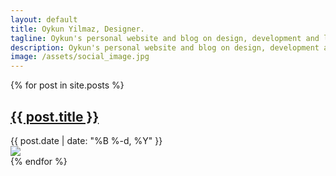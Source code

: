 ```yaml
---
layout: default
title: Oykun Yilmaz, Designer.
tagline: Oykun's personal website and blog on design, development and lessons learned in life.   
description: Oykun's personal website and blog on design, development and lessons learned in life.   
image: /assets/social_image.jpg
---
```

<div>
	{% for post in site.posts %}
        <div class="separator">
            <article class="max-width flex-l justify-between flex-wrap items-center">
                <div class="w-60-l pr3">
                    <h1 class="slim"><a href="{{ post.url }}" title="Read more"> {{ post.title }} </a></h1>
                    <time datetime="{{ post.date | date: '%B %-d, %Y' }}" class="text-grey text-small">{{ post.date | date: "%B %-d, %Y" }}</time>
                </div>
                <div class="w-40-l tc">
                    <a href="{{ post.url }}" title="Read more"><img src="{{ post.image }}"></a>
                </div>
            </article>
        </div>
	{% endfor %}
</div>